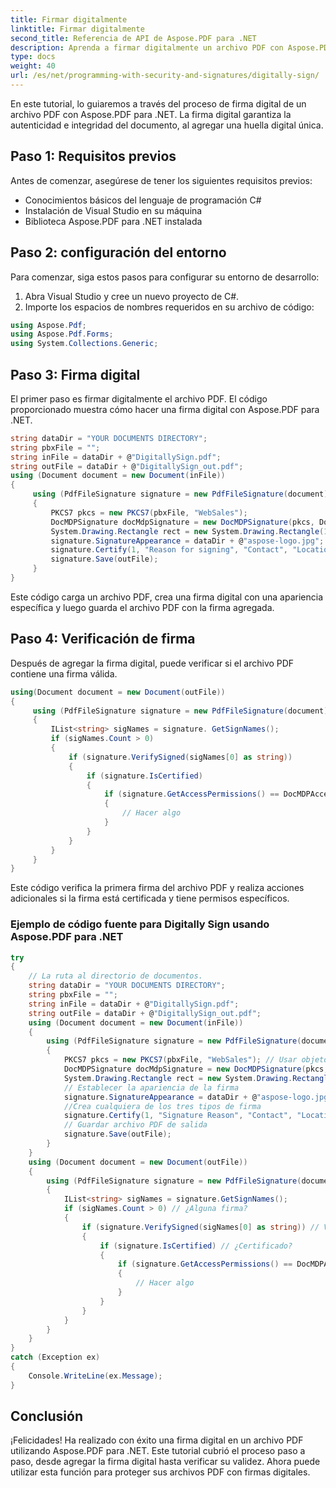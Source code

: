 ```yaml
---
title: Firmar digitalmente
linktitle: Firmar digitalmente
second_title: Referencia de API de Aspose.PDF para .NET
description: Aprenda a firmar digitalmente un archivo PDF con Aspose.PDF para .NET.
type: docs
weight: 40
url: /es/net/programming-with-security-and-signatures/digitally-sign/
---
```


En este tutorial, lo guiaremos a través del proceso de firma digital de un archivo PDF con Aspose.PDF para .NET. La firma digital garantiza la autenticidad e integridad del documento, al agregar una huella digital única.

## Paso 1: Requisitos previos

Antes de comenzar, asegúrese de tener los siguientes requisitos previos:

- Conocimientos básicos del lenguaje de programación C#
- Instalación de Visual Studio en su máquina
- Biblioteca Aspose.PDF para .NET instalada

## Paso 2: configuración del entorno

Para comenzar, siga estos pasos para configurar su entorno de desarrollo:

1. Abra Visual Studio y cree un nuevo proyecto de C#.
2. Importe los espacios de nombres requeridos en su archivo de código:

```csharp
using Aspose.Pdf;
using Aspose.Pdf.Forms;
using System.Collections.Generic;
```

## Paso 3: Firma digital

El primer paso es firmar digitalmente el archivo PDF. El código proporcionado muestra cómo hacer una firma digital con Aspose.PDF para .NET.

```csharp
string dataDir = "YOUR DOCUMENTS DIRECTORY";
string pbxFile = "";
string inFile = dataDir + @"DigitallySign.pdf";
string outFile = dataDir + @"DigitallySign_out.pdf";
using (Document document = new Document(inFile))
{
     using (PdfFileSignature signature = new PdfFileSignature(document))
     {
         PKCS7 pkcs = new PKCS7(pbxFile, "WebSales");
         DocMDPSignature docMdpSignature = new DocMDPSignature(pkcs, DocMDPAccessPermissions.FillingInForms);
         System.Drawing.Rectangle rect = new System.Drawing.Rectangle(100, 100, 200, 100);
         signature.SignatureAppearance = dataDir + @"aspose-logo.jpg";
         signature.Certify(1, "Reason for signing", "Contact", "Location", true, rect, docMdpSignature);
         signature.Save(outFile);
     }
}
```

Este código carga un archivo PDF, crea una firma digital con una apariencia específica y luego guarda el archivo PDF con la firma agregada.

## Paso 4: Verificación de firma

Después de agregar la firma digital, puede verificar si el archivo PDF contiene una firma válida.

```csharp
using(Document document = new Document(outFile))
{
     using (PdfFileSignature signature = new PdfFileSignature(document))
     {
         IList<string> sigNames = signature. GetSignNames();
         if (sigNames.Count > 0)
         {
             if (signature.VerifySigned(sigNames[0] as string))
             {
                 if (signature.IsCertified)
                 {
                     if (signature.GetAccessPermissions() == DocMDPAccessPermissions.FillingInForms)
                     {
                         // Hacer algo
                     }
                 }
             }
         }
     }
}
```

Este código verifica la primera firma del archivo PDF y realiza acciones adicionales si la firma está certificada y tiene permisos específicos.

### Ejemplo de código fuente para Digitally Sign usando Aspose.PDF para .NET 
```csharp
try
{
	// La ruta al directorio de documentos.
	string dataDir = "YOUR DOCUMENTS DIRECTORY";
	string pbxFile = "";
	string inFile = dataDir + @"DigitallySign.pdf";
	string outFile = dataDir + @"DigitallySign_out.pdf";
	using (Document document = new Document(inFile))
	{
		using (PdfFileSignature signature = new PdfFileSignature(document))
		{
			PKCS7 pkcs = new PKCS7(pbxFile, "WebSales"); // Usar objetos PKCS7/PKCS7Detached
			DocMDPSignature docMdpSignature = new DocMDPSignature(pkcs, DocMDPAccessPermissions.FillingInForms);
			System.Drawing.Rectangle rect = new System.Drawing.Rectangle(100, 100, 200, 100);
			// Establecer la apariencia de la firma
			signature.SignatureAppearance = dataDir + @"aspose-logo.jpg";
			//Crea cualquiera de los tres tipos de firma
			signature.Certify(1, "Signature Reason", "Contact", "Location", true, rect, docMdpSignature);
			// Guardar archivo PDF de salida
			signature.Save(outFile);
		}
	}
	using (Document document = new Document(outFile))
	{
		using (PdfFileSignature signature = new PdfFileSignature(document))
		{
			IList<string> sigNames = signature.GetSignNames();
			if (sigNames.Count > 0) // ¿Alguna firma?
			{
				if (signature.VerifySigned(sigNames[0] as string)) // Verificar primero
				{
					if (signature.IsCertified) // ¿Certificado?
					{
						if (signature.GetAccessPermissions() == DocMDPAccessPermissions.FillingInForms) // Obtener permiso de acceso
						{
							// Hacer algo
						}
					}
				}
			}
		}
	}
}
catch (Exception ex)
{
	Console.WriteLine(ex.Message);
}
```

## Conclusión

¡Felicidades! Ha realizado con éxito una firma digital en un archivo PDF utilizando Aspose.PDF para .NET. Este tutorial cubrió el proceso paso a paso, desde agregar la firma digital hasta verificar su validez. Ahora puede utilizar esta función para proteger sus archivos PDF con firmas digitales.